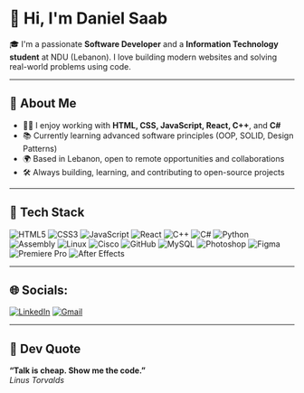 # 👋 Hi, I'm Daniel Saab

🎓 I'm a passionate **Software Developer** and a **Information Technology student** at NDU (Lebanon). I love building modern websites and solving real-world problems using code.

---

## 💼 About Me
- 🧑‍💻 I enjoy working with **HTML, CSS, JavaScript, React, C++**, and **C#**
- 📚 Currently learning advanced software principles (OOP, SOLID, Design Patterns)
- 🌍 Based in Lebanon, open to remote opportunities and collaborations
- 🛠 Always building, learning, and contributing to open-source projects

---

## 🔧 Tech Stack
![HTML5](https://img.shields.io/badge/HTML5-orangered?style=for-the-badge&logo=html5&logoColor=white)
![CSS3](https://img.shields.io/badge/CSS3-redorange?style=for-the-badge&logo=css3&logoColor=white)
![JavaScript](https://img.shields.io/badge/JavaScript-F7DF1E?style=for-the-badge&logo=javascript&logoColor=black)
![React](https://img.shields.io/badge/React-purple?style=for-the-badge&logo=react&logoColor=61DAFB)
![C++](https://img.shields.io/badge/C++-darkorange?style=for-the-badge&logo=c%2B%2B&logoColor=white)
![C#](https://img.shields.io/badge/C%23-cyan?style=for-the-badge&logo=c-sharp&logoColor=white)
![Python](https://img.shields.io/badge/Python-blue?style=for-the-badge&logo=python&logoColor=gold)
![Assembly](https://img.shields.io/badge/Assembly-orangered?style=for-the-badge&Color=orange)
![Linux](https://img.shields.io/badge/Linux-000000?style=for-the-badge&logo=linux&logoColor=yellow)
![Cisco](https://img.shields.io/badge/Cisco-white?style=for-the-badge&logo=cisco&logoColor=black)
![GitHub](https://img.shields.io/badge/GitHub-black?style=for-the-badge&logo=github&logoColor=white)
![MySQL](https://img.shields.io/badge/MySQL-blue?style=for-the-badge&logo=mysql&logoColor=black)
![Photoshop](https://img.shields.io/badge/Photoshop-orangered?style=for-the-badge&logo=adobephotoshop&logoColor=white)
![Figma](https://img.shields.io/badge/Figma-redorange?style=for-the-badge&logo=figma&logoColor=white)
![Premiere Pro](https://img.shields.io/badge/Premiere_Pro-darkorange?style=for-the-badge&logo=adobepremierepro&logoColor=white)
![After Effects](https://img.shields.io/badge/After_Effects-greenyellow?style=for-the-badge&logo=adobeaftereffects&logoColor=white)

---

## 🌐 Socials:
[![LinkedIn](https://img.shields.io/badge/LinkedIn-blue?style=for-the-badge&logo=linkedin&logoColor=white)](https://linkedin.com/in/daniel-saab)
[![Gmail](https://img.shields.io/badge/Emial-orangered?style=for-the-badge&logo=gmail&logoColor=white)](mailto:danielsaab110@gmail.com)

---
## 💬 Dev Quote

**“Talk is cheap. Show me the code.”**  
*Linus Torvalds*
